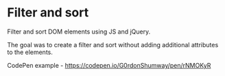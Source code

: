 # Filter and sort
Filter and sort DOM elements using JS and jQuery.

The goal was to create a filter and sort without adding additional attributes to the elements.

CodePen example - https://codepen.io/G0rdonShumway/pen/rNMOKyR
